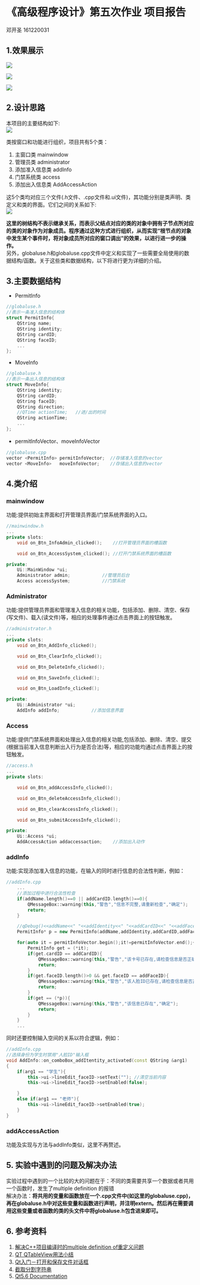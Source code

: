 # 《高级程序设计》第五次作业 项目报告
邓开圣 161220031

## 1.效果展示
![](https://github.com/KSDeng/pictures/blob/master/pictures/result1.gif?raw=true)

![](https://github.com/KSDeng/pictures/blob/master/pictures/result2.gif?raw=true)

![](https://github.com/KSDeng/pictures/blob/master/pictures/result3.gif?raw=true)

## 2.设计思路
本项目的主要结构如下:  
![](https://github.com/KSDeng/pictures/blob/master/pictures/classes.PNG?raw=true)


类按窗口和功能进行组织，项目共有5个类：   
1. 主窗口类  mainwindow  
2. 管理员类 administrator  
3. 添加准入信息类 addInfo  
4. 门禁系统类 access  
5. 添加出入信息类 AddAccessAction  


这5个类均对应三个文件(.h文件、.cpp文件和.ui文件)，其功能分别是类声明、类定义和类的界面。它们之间的关系如下:  
![](https://github.com/KSDeng/pictures/blob/master/pictures/classStructure.PNG?raw=true)   

**这里的树结构不表示继承关系，而表示父结点对应的类的对象中拥有子节点所对应的类的对象作为对象成员。程序通过这种方式进行组织，从而实现“根节点的对象中发生某个事件时，将对象成员所对应的窗口调出”的效果，以进行进一步的操作。**   
另外，globaluse.h和globaluse.cpp文件中定义和实现了一些需要全局使用的数据结构/函数。关于这些类和数据结构，以下将进行更为详细的介绍。

## 3.主要数据结构
* PermitInfo
```c++
//globaluse.h
//表示一条准入信息的结构体
struct PermitInfo{
    QString name;  
    QString identity;    
    QString cardID;  
    QString faceID;  
    ...
};

```

* MoveInfo
```c++
//globaluse.h
//表示一条出入信息的结构体
struct MoveInfo{
    QString identity;
    QString cardID;
    QString faceID;
    QString direction;
    //QTime actionTime;   //进/出的时间
    QString actionTime;
    ...
};
```

* permitInfoVector、moveInfoVector
```c++
//globaluse.cpp
vector <PermitInfo> permitInfoVector;  //存储准入信息的vector
vector <MoveInfo>   moveInfoVector;    //存储出入信息的vector
```
## 4.类介绍
### mainwindow

功能:提供初始主界面和打开管理员界面/门禁系统界面的入口。
```c++
//mainwindow.h
...
private slots:
    void on_Btn_InfoAdmin_clicked();	//打开管理员界面的槽函数

    void on_Btn_AccessSystem_clicked();	//打开门禁系统界面的槽函数

private:
    Ui::MainWindow *ui;
    Administrator admin;            //管理员后台
    Access accessSystem;            //门禁系统
```
### Administrator
功能:提供管理员界面和管理准入信息的相关功能，包括添加、删除、清空、保存(写文件)、载入(读文件)等，相应的处理事件通过点击界面上的按钮触发。
```c++
//administrator.h
...
private slots:
    void on_Btn_AddInfo_clicked();

    void on_Btn_ClearInfo_clicked();

    void on_Btn_DeleteInfo_clicked();

    void on_Btn_SaveInfo_clicked();

    void on_Btn_LoadInfo_clicked();

private:
    Ui::Administrator *ui;
    AddInfo addInfo;            //添加信息界面
```
### Access
功能:提供门禁系统界面和处理出入信息的相关功能,包括添加、删除、清空、提交(根据当前准入信息判断出入行为是否合法)等，相应的功能均通过点击界面上的按钮触发。
```c++
//access.h
...
private slots:

    void on_Btn_addAccessInfo_clicked();

    void on_Btn_deleteAccessInfo_clicked();

    void on_Btn_clearAccessInfo_clicked();

    void on_Btn_submitAccessInfo_clicked();

private:
    Ui::Access *ui;
    AddAccessAction addaccessaction;    //添加出入动作
```
### addInfo
功能:实现添加准入信息的功能，在输入的同时进行信息的合法性判断，例如：
```c++
//addInfo.cpp
    ...
    //添加过程中进行合法性检查
    if(addName.length()==0 || addCardID.length()==0){
        QMessageBox::warning(this,"警告","信息不完整,请重新检查","确定");
        return;
    }

    //qDebug()<<addName<<" "<<addIdentity<<" "<<addCardID<<" "<<addFaceID<<endl;
    PermitInfo* p = new PermitInfo(addName,addIdentity,addCardID,addFaceID);

    for(auto it = permitInfoVector.begin();it!=permitInfoVector.end();++it){
        PermitInfo get = (*it);
        if(get.cardID == addCardID){
            QMessageBox::warning(this,"警告","该卡号已存在,请检查信息是否正确","确定");
            return;
        }
        if(get.faceID.length()>0 && get.faceID == addFaceID){
            QMessageBox::warning(this,"警告","该人脸ID已存在,请检查信息是否正确","确定");
            return;
        }
        if(get == (*p)){
            QMessageBox::warning(this,"警告","该信息已存在","确定");
            return;
        }
    }
    ...
```
同时还要控制输入空间的关系以符合逻辑，例如：
```c++
//addInfo.cpp
//选择身份为学生时禁用"人脸ID"输入框
void AddInfo::on_comboBox_addItentity_activated(const QString &arg1)
{
    if(arg1 == "学生"){
        this->ui->lineEdit_faceID->setText(""); //清空当前内容
        this->ui->lineEdit_faceID->setEnabled(false);

    }
    else if(arg1 == "老师"){
        this->ui->lineEdit_faceID->setEnabled(true);
    }
}
```
### addAccessAction
功能及实现与方法与addInfo类似，这里不再赘述。
## 5. 实验中遇到的问题及解决办法
实验过程中遇到的一个比较的大的问题在于：不同的类需要共享一个数据或者共用一个函数时，发生了multiple definition 的报错  
解决办法：**将共用的变量和函数放在一个.cpp文件中(如这里的globaluse.cpp)，再在globaluse.h中对这些变量和函数进行声明，并注明extern。然后再在需要调用这些变量或者函数的类的头文件中将globaluse.h包含进来即可。**
## 6. 参考资料
1. [解决C++项目编译时的multiple definition of重定义问题](https://blog.csdn.net/maverick1990/article/details/47804973 )   
2. [QT QTableView用法小结](http://blog.sina.com.cn/s/blog_4ba5b45e0102e976.html)  
3. [Qt入门－打开和保存文件对话框](https://blog.csdn.net/xgbing/article/details/7828149)  
4. [截取分割字符串](https://blog.csdn.net/xuleisdjn/article/details/51438162)  
5. [Qt5.6 Documentation](https://doc.qt.io/qt-5.6/index.html)


